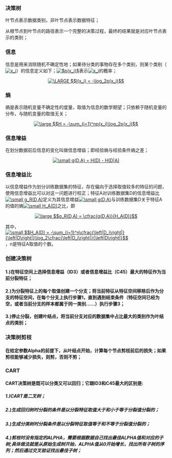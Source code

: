 ### 决策树

叶节点表示数据类别，非叶节点表示数据特征；

从根节点到叶节点的路径表示一个完整的决策过程，最终的结果就是对应叶节点表示的类别；

### 信息

信息是用来消除随机不确定性地；如果待分类的事物存在多个类别，则某个类别（<a href="https://www.codecogs.com/eqnedit.php?latex=x_i" target="_blank"><img src="https://latex.codecogs.com/gif.latex?x_i" title="x_i" /></a>）的信息定义如下；<a href="https://www.codecogs.com/eqnedit.php?latex=$p(x_i)$" target="_blank"><img src="https://latex.codecogs.com/gif.latex?$p(x_i)$" title="$p(x_i)$" /></a>表示<a href="https://www.codecogs.com/eqnedit.php?latex=x_i" target="_blank"><img src="https://latex.codecogs.com/gif.latex?x_i" title="x_i" /></a>的概率；

<center><a href="https://www.codecogs.com/eqnedit.php?latex=\LARGE&space;$$l(x_i)&space;=&space;-\log_2p(x_i)$$" target="_blank"><img src="https://latex.codecogs.com/gif.latex?\LARGE&space;$$l(x_i)&space;=&space;-\log_2p(x_i)$$" title="\LARGE $$l(x_i) = -\log_2p(x_i)$$" /></a></center>

### 熵

熵是表示随机变量不确定性的度量，取值为信息的数学期望；只依赖于随机变量的分布，与随机变量的取值无关；

<center><a href="https://www.codecogs.com/eqnedit.php?latex=\large&space;$$H&space;=&space;-\sum_{i=1}^np(x_i)\log_2p(x_i)$$" target="_blank"><img src="https://latex.codecogs.com/gif.latex?\large&space;$$H&space;=&space;-\sum_{i=1}^np(x_i)\log_2p(x_i)$$" title="\large $$H = -\sum_{i=1}^np(x_i)\log_2p(x_i)$$" /></a></center>

### 信息增益

在划分数据前后信息的变化叫做信息增益；即经验熵与经验条件熵之差；

<center><a href="https://www.codecogs.com/eqnedit.php?latex=\inline&space;\small&space;g(D,A)&space;=&space;H(D)&space;-&space;H(D|A)" target="_blank"><img src="https://latex.codecogs.com/gif.latex?\inline&space;\small&space;g(D,A)&space;=&space;H(D)&space;-&space;H(D|A)" title="\small g(D,A) = H(D) - H(D|A)" /></a></center>

### 信息增益比

以信息增益作为划分训练数据集的特征，存在偏向于选择取值较多的特征的问题，使用信息增益比可以对这一问题进行校正；特征A对训练数据集D的信息增益比<a href="https://www.codecogs.com/eqnedit.php?latex=\inline&space;\small&space;g_R(D,A)" target="_blank"><img src="https://latex.codecogs.com/gif.latex?\inline&space;\small&space;g_R(D,A)" title="\small g_R(D,A)" /></a>定义为其信息增益<a href="https://www.codecogs.com/eqnedit.php?latex=\small&space;g(D,A)" target="_blank"><img src="https://latex.codecogs.com/gif.latex?\small&space;g(D,A)" title="\small g(D,A)" /></a>与训练数据集D关于特征A的值的熵<a href="https://www.codecogs.com/eqnedit.php?latex=\small&space;H_A(D)" target="_blank"><img src="https://latex.codecogs.com/gif.latex?\small&space;H_A(D)" title="\small H_A(D)" /></a>之比，即

<center><a href="https://www.codecogs.com/eqnedit.php?latex=\large&space;$$g_R(D,A)&space;=&space;\cfrac{g(D,A)}{H_A(D)}$$" target="_blank"><img src="https://latex.codecogs.com/gif.latex?\large&space;$$g_R(D,A)&space;=&space;\cfrac{g(D,A)}{H_A(D)}$$" title="\large $$g_R(D,A) = \cfrac{g(D,A)}{H_A(D)}$$" /></a></center> 

其中，<a href="https://www.codecogs.com/eqnedit.php?latex=\small&space;$$H_A(D)&space;=&space;-\sum_{i=1}^n\cfrac{\left|D_i\right|}{\left|D\right|}\log_2\cfrac{\left|D_i\right|}{\left|D\right|}$$" target="_blank"><img src="https://latex.codecogs.com/gif.latex?\small&space;$$H_A(D)&space;=&space;-\sum_{i=1}^n\cfrac{\left|D_i\right|}{\left|D\right|}\log_2\cfrac{\left|D_i\right|}{\left|D\right|}$$" title="\small $$H_A(D) = -\sum_{i=1}^n\cfrac{\left|D_i\right|}{\left|D\right|}\log_2\cfrac{\left|D_i\right|}{\left|D\right|}$$" /></a>，n是特征A取值的个数。


### 创建决策树

#### 1.)在特征空间上选择信息增益（ID3）或者信息增益比（C45）最大的特征作为当前分裂特征；
#### 2.)为分裂特征上的每个取值创建一个分支；将当前特征从特征空间移除后作为分支的特征空间，在每个分支上执行步骤1，直到遇到结束条件（特征空间已经为空，或者当前分支的样本都属于同一类别......）执行步骤3；
#### 3.)停止分裂，创建叶结点，将当前分支对应的数据集中占比最大的类别作为叶结点的类别；

### 决策树剪枝

#### 在给定参数Alpha的前提下，从叶结点开始，计算每个节点剪枝前后的损失；如果剪枝能够减少损失，则剪，否则不剪；

### CART

#### CART决策树是既可以分类又可以回归；它跟ID3和C45最大的区别是:
##### 1.)CART是二叉树；
##### 2.)生成回归树时分裂的条件是以分裂特征取值大于和小于等于分裂值分裂的；
##### 3.)生成分类树时分裂条件是以分裂特征取值等于和不等于分裂值分裂的；
##### 4.)剪枝时没有指定的ALPHA，需要根据数据自己找出最佳ALPHA值和对应的子树;具体做法就是从原始生成树开始，ALPHA值从0开始增长，找出所有子树的序列；然后通过交叉验证找出最佳子树；


